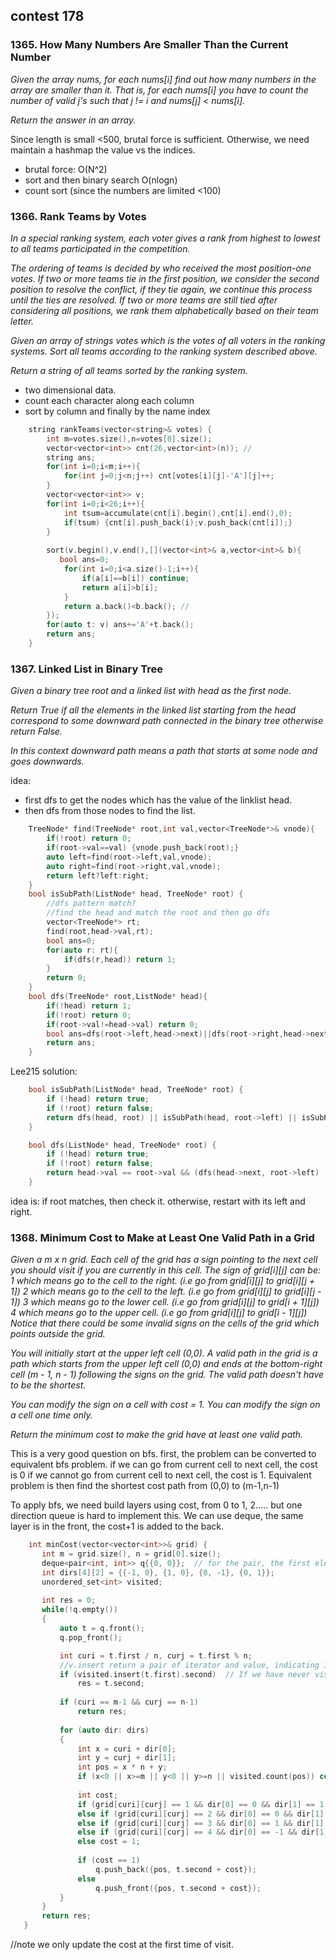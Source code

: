 ## contest 178

### 1365. How Many Numbers Are Smaller Than the Current Number
<em>
Given the array nums, for each nums[i] find out how many numbers in the array are smaller than it. That is, for each nums[i] you have to count the number of valid j's such that j != i and nums[j] < nums[i].

Return the answer in an array.
</em>

Since length is small <500, brutal force is sufficient.
Otherwise, we need maintain a hashmap the value vs the indices.
- brutal force: O(N^2)
- sort and then binary search O(nlogn)
- count sort (since the numbers are limited <100)


### 1366. Rank Teams by Votes
<em>
In a special ranking system, each voter gives a rank from highest to lowest to all teams participated in the competition.

The ordering of teams is decided by who received the most position-one votes. If two or more teams tie in the first position, we consider the second position to resolve the conflict, if they tie again, we continue this process until the ties are resolved. If two or more teams are still tied after considering all positions, we rank them alphabetically based on their team letter.

Given an array of strings votes which is the votes of all voters in the ranking systems. Sort all teams according to the ranking system described above.

Return a string of all teams sorted by the ranking system.
</em>

- two dimensional data.
- count each character along each column
- sort by column and finally by the name index

```cpp
    string rankTeams(vector<string>& votes) {
        int m=votes.size(),n=votes[0].size();
        vector<vector<int>> cnt(26,vector<int>(n)); //
        string ans;
        for(int i=0;i<m;i++){
            for(int j=0;j<n;j++) cnt[votes[i][j]-'A'][j]++;
        }
        vector<vector<int>> v;
        for(int i=0;i<26;i++){
            int tsum=accumulate(cnt[i].begin(),cnt[i].end(),0);
            if(tsum) {cnt[i].push_back(i);v.push_back(cnt[i]);}
        }
        
        sort(v.begin(),v.end(),[](vector<int>& a,vector<int>& b){
           bool ans=0;
            for(int i=0;i<a.size()-1;i++){
                if(a[i]==b[i]) continue;
                return a[i]>b[i];
            }
            return a.back()<b.back(); //
        });
        for(auto t: v) ans+='A'+t.back();
        return ans;
    }
```

### 1367. Linked List in Binary Tree
<em>
Given a binary tree root and a linked list with head as the first node. 

Return True if all the elements in the linked list starting from the head correspond to some downward path connected in the binary tree otherwise return False.

In this context downward path means a path that starts at some node and goes downwards.
</em>

idea:

- first dfs to get the nodes which has the value of the linklist head.
- then dfs from those nodes to find the list.
```cpp
    TreeNode* find(TreeNode* root,int val,vector<TreeNode*>& vnode){
        if(!root) return 0;
        if(root->val==val) {vnode.push_back(root);}
        auto left=find(root->left,val,vnode);
        auto right=find(root->right,val,vnode);
        return left?left:right;
    }
    bool isSubPath(ListNode* head, TreeNode* root) {
        //dfs pattern match?
        //find the head and match the root and then go dfs
        vector<TreeNode*> rt;
        find(root,head->val,rt);
        bool ans=0;
        for(auto r: rt){
            if(dfs(r,head)) return 1;
        }
        return 0;
    }
    bool dfs(TreeNode* root,ListNode* head){
        if(!head) return 1;
        if(!root) return 0;
        if(root->val!=head->val) return 0;
        bool ans=dfs(root->left,head->next)||dfs(root->right,head->next);
        return ans;
    }
```	
Lee215 solution:
```cpp
    bool isSubPath(ListNode* head, TreeNode* root) {
        if (!head) return true;
        if (!root) return false;
        return dfs(head, root) || isSubPath(head, root->left) || isSubPath(head, root->right);
    }

    bool dfs(ListNode* head, TreeNode* root) {
        if (!head) return true;
        if (!root) return false;
        return head->val == root->val && (dfs(head->next, root->left) || dfs(head->next, root->right));
    }
```
idea is: if root matches, then check it. otherwise, restart with its left and right.

### 1368. Minimum Cost to Make at Least One Valid Path in a Grid
<em>
Given a m x n grid. Each cell of the grid has a sign pointing to the next cell you should visit if you are currently in this cell. The sign of grid[i][j] can be:
1 which means go to the cell to the right. (i.e go from grid[i][j] to grid[i][j + 1])
2 which means go to the cell to the left. (i.e go from grid[i][j] to grid[i][j - 1])
3 which means go to the lower cell. (i.e go from grid[i][j] to grid[i + 1][j])
4 which means go to the upper cell. (i.e go from grid[i][j] to grid[i - 1][j])
Notice that there could be some invalid signs on the cells of the grid which points outside the grid.

You will initially start at the upper left cell (0,0). A valid path in the grid is a path which starts from the upper left cell (0,0) and ends at the bottom-right cell (m - 1, n - 1) following the signs on the grid. The valid path doesn't have to be the shortest.

You can modify the sign on a cell with cost = 1. You can modify the sign on a cell one time only.

Return the minimum cost to make the grid have at least one valid path.

 </em>
 
 This is a very good question on bfs.
 first, the problem can be converted to equivalent bfs problem.
 if we can go from current cell to next cell, the cost is 0
 if we cannot go from current cell to next cell, the cost is 1.
 Equivalent problem is then find the shortest cost path from (0,0) to (m-1,n-1)
 
 To apply bfs, we need build layers using cost, from 0 to 1, 2.....
 but one direction queue is hard to implement this.
 We can use deque, the same layer is in the front, the cost+1 is added to the back.
 
 ```cpp
     int minCost(vector<vector<int>>& grid) {
        int m = grid.size(), n = grid[0].size();
        deque<pair<int, int>> q{{0, 0}};  // for the pair, the first element is the cell position, the second is the path cost to this cell
        int dirs[4][2] = {{-1, 0}, {1, 0}, {0, -1}, {0, 1}};
        unordered_set<int> visited;
        
        int res = 0;
        while(!q.empty())
        {
            auto t = q.front(); 
            q.pop_front();

            int curi = t.first / n, curj = t.first % n;
            //v.insert return a pair of iterator and value, indicating if insert success.
            if (visited.insert(t.first).second)  // If we have never visited this node, then we have the shortest path to this node
                res = t.second;
            
            if (curi == m-1 && curj == n-1)
                return res;
            
            for (auto dir: dirs)
            {
                int x = curi + dir[0];
                int y = curj + dir[1];
                int pos = x * n + y;
                if (x<0 || x>=m || y<0 || y>=n || visited.count(pos)) continue;
                
                int cost;
                if (grid[curi][curj] == 1 && dir[0] == 0 && dir[1] == 1) cost = 0;
                else if (grid[curi][curj] == 2 && dir[0] == 0 && dir[1] == -1) cost = 0;
                else if (grid[curi][curj] == 3 && dir[0] == 1 && dir[1] == 0) cost = 0;
                else if (grid[curi][curj] == 4 && dir[0] == -1 && dir[1] == 0) cost = 0;
                else cost = 1;
                
                if (cost == 1)
                    q.push_back({pos, t.second + cost});
                else
                    q.push_front({pos, t.second + cost});
            }
        }
        return res;
    }
```
//note we only update the cost at the first time of visit.	
	


